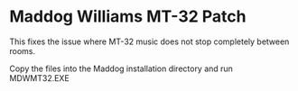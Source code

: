 # Maddog Williams MT-32 Patch

This fixes the issue where MT-32 music does not stop completely between rooms.

Copy the files into the Maddog installation directory and run MDWMT32.EXE



